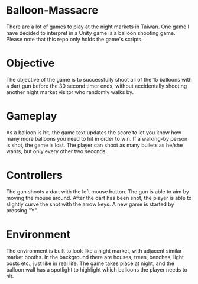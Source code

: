 # Balloon-Massacre

There are a lot of games to play at the night markets in Taiwan. 
One game I have decided to interpret in a Unity game is a balloon shooting game.
Please note that this repo only holds the game's scripts.

# Objective 
The objective of the game is to successfully shoot all of the 15 balloons with a dart gun before the 30 second timer ends,
without accidentally shooting another night market visitor who randomly walks by.

# Gameplay 
As a balloon is hit, the game text updates the score to let you know how many more balloons you need to hit in order to win. 
If a walking-by person is shot, the game is lost. The player can shoot as many bullets as he/she wants, but only every other two seconds.

# Controllers 
The gun shoots a dart with the left mouse button. The gun is able to aim by moving the mouse around. 
After the dart has been shot, the player is able to slightly curve the shot with the arrow keys. A new game is started by pressing "Y".

# Environment 
The environment is built to look like a night market, with adjacent similar market booths. 
In the background there are houses, trees, benches, light posts etc., just like in real life. The game takes place at night, 
and the balloon wall has a spotlight to highlight which balloons the player needs to hit. 
